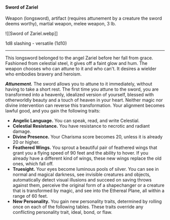 #### Sword of Zariel

Weapon (longsword), artifact (requires attunement by a creature the sword deems worthy), martial weapon, melee weapon, 3 lb.

![[Sword of Zariel.webp]]

1d8 slashing  - versatile (1d10)

---

This longsword belonged to the angel Zariel before her fall from grace. Fashioned from celestial steel, it gives off a faint glow and hum. The weapon chooses who can attune to it and who can't. It desires a wielder who embodies bravery and heroism.

***Attunement.*** The sword allows you to attune to it immediately, without having to take a short rest. The first time you attune to the sword, you are transformed into a heavenly, idealized version of yourself, blessed with otherworldly beauty and a touch of heaven in your heart. Neither magic nor divine intervention can reverse this transformation. Your alignment becomes lawful good, and you gain the following traits:

- **Angelic Language.** You can speak, read, and write Celestial.
- **Celestial Resistance.** You have resistance to necrotic and radiant damage.
- **Divine Presence.** Your Charisma score becomes 20, unless it is already 20 or higher.
- **Feathered Wings.** You sprout a beautiful pair of feathered wings that grant you a flying speed of 90 feet and the ability to hover. If you already have a different kind of wings, these new wings replace the old ones, which fall off.
- **Truesight.** Your eyes become luminous pools of silver. You can see in normal and magical darkness, see invisible creatures and objects, automatically detect visual illusions and succeed on saving throws against them, perceive the original form of a shapechanger or a creature that is transformed by magic, and see into the Ethereal Plane, all within a range of 60 feet.
- **New Personality.** You gain new personality traits, determined by rolling once on each of the following tables. These traits override any conflicting personality trait, ideal, bond, or flaw.

#